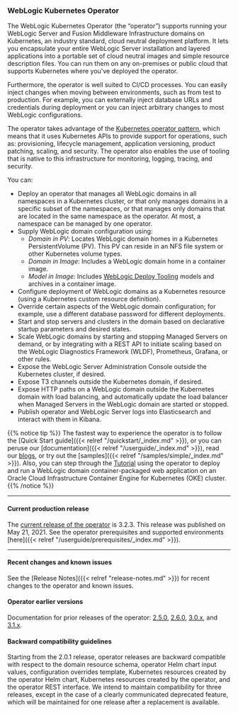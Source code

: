 ### WebLogic Kubernetes Operator

The WebLogic Kubernetes Operator (the “operator”) supports running your WebLogic Server and Fusion Middleware Infrastructure domains on Kubernetes, an industry standard, cloud neutral deployment platform. It lets you encapsulate your entire WebLogic Server installation and layered applications into a portable set of cloud neutral images and simple resource description files. You can run them on any on-premises or public cloud that supports Kubernetes where you've deployed the operator.

Furthermore, the operator is well suited to CI/CD processes. You can easily inject changes when moving between environments, such as from test to production. For example, you can externally inject database URLs and credentials during deployment or you can inject arbitrary changes to most WebLogic configurations.

The operator takes advantage of the [Kubernetes operator pattern](https://kubernetes.io/docs/concepts/extend-kubernetes/operator/), which means that it uses Kubernetes APIs to provide support for operations, such as: provisioning, lifecycle management, application versioning, product patching, scaling, and security. The operator also enables the use of tooling that is native to this infrastructure for monitoring, logging, tracing, and security.

You can:
* Deploy an operator that manages all WebLogic domains in all namespaces in a Kubernetes cluster, or that only manages domains in a specific subset of the namespaces, or that manages only domains that are located in the same namespace as the operator. At most, a namespace can be managed by one operator.
* Supply WebLogic domain configuration using:
  * _Domain in PV_: Locates WebLogic domain homes in a Kubernetes PersistentVolume (PV). This PV can reside in an NFS file system or other Kubernetes volume types.
  * _Domain in Image_: Includes a WebLogic domain home in a container image.
  * _Model in Image_: Includes [WebLogic Deploy Tooling](https://oracle.github.io/weblogic-deploy-tooling/) models and archives in a container image.
* Configure deployment of WebLogic domains as a Kubernetes resource (using a Kubernetes custom resource definition).
* Override certain aspects of the WebLogic domain configuration; for example, use a different database password for different deployments.
* Start and stop servers and clusters in the domain based on declarative startup parameters and desired states.
* Scale WebLogic domains by starting and stopping Managed Servers on demand, or by integrating with a REST API to initiate scaling based on the WebLogic Diagnostics Framework (WLDF), Prometheus, Grafana, or other rules.
* Expose the WebLogic Server Administration Console outside the Kubernetes cluster, if desired.
* Expose T3 channels outside the Kubernetes domain, if desired.
* Expose HTTP paths on a WebLogic domain outside the Kubernetes domain with load balancing, and automatically update the load balancer when Managed Servers in the WebLogic domain are started or stopped.
* Publish operator and WebLogic Server logs into Elasticsearch and interact with them in Kibana.

{{% notice tip %}}
The fastest way to experience the operator is to follow the [Quick Start guide]({{< relref "/quickstart/_index.md" >}}), or you can peruse our [documentation]({{< relref "/userguide/_index.md" >}}), read our [blogs](https://blogs.oracle.com/weblogicserver/how-to-weblogic-server-on-kubernetes), or try out the [samples]({{< relref "/samples/simple/_index.md" >}}).
Also, you can step through the [Tutorial](https://github.com/oracle/weblogic-kubernetes-operator/blob/main/kubernetes/hands-on-lab/README.md)
using the operator to deploy and run a WebLogic domain container-packaged web application on an Oracle Cloud Infrastructure Container Engine for Kubernetes (OKE) cluster.
{{% /notice %}}

***
#### Current production release

The [current release of the operator](https://github.com/oracle/weblogic-kubernetes-operator/releases) is 3.2.3.
This release was published on May 21, 2021. See the operator prerequisites and supported environments [here]({{< relref "/userguide/prerequisites/_index.md" >}}).

***

#### Recent changes and known issues

See the [Release Notes]({{< relref "release-notes.md" >}})  for recent changes to the operator and known issues.

#### Operator earlier versions

Documentation for prior releases of the operator: [2.5.0](https://oracle.github.io/weblogic-kubernetes-operator/2.5/), [2.6.0](https://oracle.github.io/weblogic-kubernetes-operator/2.6/), [3.0.x](https://oracle.github.io/weblogic-kubernetes-operator/3.0/), and [3.1.x](https://oracle.github.io/weblogic-kubernetes-operator/3.1/).

#### Backward compatibility guidelines

Starting from the 2.0.1 release, operator releases are backward compatible with respect to the domain
resource schema, operator Helm chart input values, configuration overrides template, Kubernetes resources created
by the operator Helm chart, Kubernetes resources created by the operator, and the operator REST interface. We intend to
maintain compatibility for three releases, except in the case of a clearly communicated deprecated feature, which will be
maintained for one release after a replacement is available.
